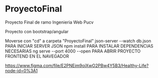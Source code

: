 # ProyectoFinal
 Proyecto Final de ramo Ingenieria Web Pucv

Proyecto con bootstrap/angular

Moverse con "cd" a carpeta "ProyectoFinal"
json-server --watch db.json         PARA INICIAR SERVER JSON
npm install         PARA INSTALAR DEPENDENCIAS NECESARIAS
ng serve --port 4000 --open        PARA ABRIR PROYECTO FRONTEND EN EL NAVEGADOR




https://www.figma.com/file/E2PNEim9oiXwO2PBw4Y5B3/Healthy-Life?node-id=0%3A1

